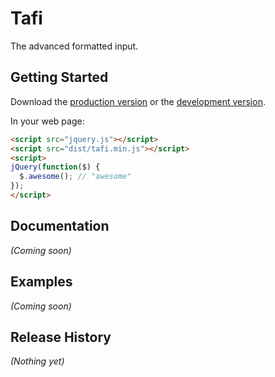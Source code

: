 # Tafi

The advanced formatted input.

## Getting Started
Download the [production version][min] or the [development version][max].

[min]: https://raw.github.com/jeef3/tafi/master/dist/tafi.min.js
[max]: https://raw.github.com/jeef3/tafi/master/dist/tafi.js

In your web page:

```html
<script src="jquery.js"></script>
<script src="dist/tafi.min.js"></script>
<script>
jQuery(function($) {
  $.awesome(); // "awesome"
});
</script>
```

## Documentation
_(Coming soon)_

## Examples
_(Coming soon)_

## Release History
_(Nothing yet)_

